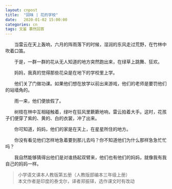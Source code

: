 ```yaml
---
layout: cnpost
title:  "回味 | 花的学校"
date:   2020-01-02 15:00:00
categories: cn
tags: 文鉴 慕然回首
---
```


&emsp;&emsp;当雷云在天上轰响，六月的阵雨落下的时候，湿润的东风走过荒野，在竹林中吹着口笛。

&emsp;&emsp;于是，一群一群的花从无人知道的地方突然跑出来，在绿草上跳舞、狂欢。

&emsp;&emsp;妈妈，我真的觉得那些花朵是在地下的学校里上学。

&emsp;&emsp;他们关了门做功课。如果他们想在放学以前出来游戏，他们的老师是要罚他们的站墙角的。

&emsp;&emsp;雨一来，他们便放假了。

&emsp;&emsp;树枝在林中互相碰触着，绿叶在狂风里簌簌地响，雷云拍着大手。这时，花孩子们便穿了紫的、黄的、白的衣裳，冲了出来。

&emsp;&emsp;你可知道，妈妈，他们的家是在天上，在星星所住的地方。

&emsp;&emsp;你没有看见他们怎样地急着要到那儿去吗？你不知道他们为什么那样急急忙忙吗？

&emsp;&emsp;我自然能够猜得出他们是对谁扬起双臂来，他们也有他们的妈妈，就像我有我自己的妈妈一样。


>小学语文课本人教版第五册（人教版部编本三年级上册）<br>
>本文作者是印度的泰戈尔，译者郑振铎，选作课文时有改动
